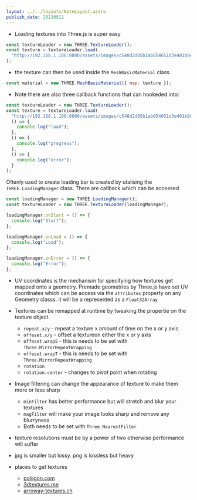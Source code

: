 ```yaml
---
layout: ../../layouts/NoteLayout.astro
publish_date: 20210912
---
```


- Loading textures into Three.js is super easy

```js
const textureLoader = new THREE.TextureLoader();
const texture = textureLoader.load(
  "http://192.168.1.106:8080/assets/images/c548d2d05b1ab054651d3e401b8e4ede.jpg"
);
```

- the texture can then be used inside the `MeshBasicMaterial` class.

```js
const material = new THREE.MeshBasicMaterial({ map: texture });
```

- Note there are also three callback functions that can hookeded into:

```js
const textureLoader = new THREE.TextureLoader();
const texture = textureLoader.load(
  "http://192.168.1.106:8080/assets/images/c548d2d05b1ab054651d3e401b8e4ede.jpg",
  () => {
    console.log("load");
  },
  () => {
    console.log("progress");
  },
  () => {
    console.log("error");
  }
);
```

Oftenly used to create loading bar is created by utalising the `THREE.LoadingManager` class. There are callback which can be accessed

```js
const loadingManager = new THREE.LoadingManager();
const textureLoader = new THREE.TextureLoader(loadingManager);

loadingManager.onStart = () => {
  console.log("Start");
};

loadingManager.onLoad = () => {
  console.log("Load");
};

loadingManager.onError = () => {
  console.log("Error");
};
```

- UV coordinates is the mechanism for specifying how textures get mapped onto a geometry. Premade geometries by Three.js have set UV coordinates which can be access via the `attributes` property on any Geometry classs. it will be a represented as a `Float32Array`

- Textures can be remapped at runtime by tweaking the propertie on the texture object.

  - `repeat.x/y` - repeat a texture x amount of time on the x or y axis
  - `offeset.x/y` - offset a textureon either the x or y axis
  - `offeset.wrapS` - this is needs to be set with `Three.MirrorRepeatWrapping`
  - `offeset.wrapT` - this is needs to be set with `Three.MirrorRepeatWrapping`
  - `rotation`
  - `rotation.center` - changes to pivot point when rotating

- Image filtering can change the appearance of texture to make them more or less sharp

  - `minFilter` has better performance but will stretch and blur your textures
  - `magFilter` will make your image looks sharp and remove any blurryness
  - Both needs to be set with `Three.NearestFilter`

- texture resolutions must be by a power of two otherwise performance will suffer

- jpg is smaller but lossy. png is lossless but heavy

- places to get textures
  - [poliigon.com](https://poliigon.com)
  - [3dtextures.me](https://3dtextures.me)
  - [arroway-textures.ch](https://arroway-textures.ch)
